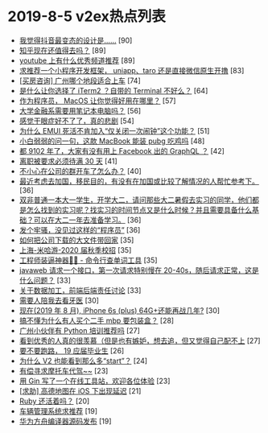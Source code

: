 # 2019-8-5 v2ex热点列表

+ [我觉得抖音最变态的设计是……](https://www.v2ex.com/t/589126#reply90) [90]
+ [知乎现在还值得去吗？](https://www.v2ex.com/t/589060#reply89) [89]
+ [youtube 上有什么优秀频道推荐](https://www.v2ex.com/t/589063#reply89) [89]
+ [求推荐一个小程序开发框架， uniapp、taro 还是直接微信原生开撸](https://www.v2ex.com/t/589124#reply83) [83]
+ [[买房咨询] 广州哪个地段适合上车](https://www.v2ex.com/t/589078#reply74) [74]
+ [是什么让你选择了 iTerm2 ？自带的 Terminal 不好么？](https://www.v2ex.com/t/589083#reply64) [64]
+ [作为程序员， MacOS 让你觉得好用在哪里？](https://www.v2ex.com/t/589245#reply57) [57]
+ [大学金融系需要用笔记本电脑吗？](https://www.v2ex.com/t/589099#reply56) [56]
+ [感觉干眼症好不了了，真的悲剧](https://www.v2ex.com/t/589146#reply54) [54]
+ [为什么 EMUI 死活不肯加入“仅关闭一次闹钟”这个功能？](https://www.v2ex.com/t/589112#reply51) [51]
+ [小白弱弱的问一句，这款 MacBook 能装 pubg 吃鸡吗](https://www.v2ex.com/t/589062#reply48) [48]
+ [都 9102 年了，大家有没有用上 Facebook 出的 GraphQL ？](https://www.v2ex.com/t/589138#reply42) [42]
+ [离职被要求必须待满 30 天](https://www.v2ex.com/t/589237#reply41) [41]
+ [不小心在公司的群开车了怎么办？](https://www.v2ex.com/t/589299#reply40) [40]
+ [最近考虑去加国，移民目的，有没有在加国或比较了解情况的人帮忙参考下。](https://www.v2ex.com/t/589068#reply36) [36]
+ [双非普通一本大一学生，开学大二，请问那些大二暑假去实习的同学，他们都是怎么找到的实习呢？找实习的时间节点又是什么时候？并且需要具备什么基础？可以在大二一年去准备学习。](https://www.v2ex.com/t/589079#reply36) [36]
+ [发个牢骚，没见过这样的“程序员”](https://www.v2ex.com/t/589300#reply36) [36]
+ [如何把公司下载的大文件带回家](https://www.v2ex.com/t/589103#reply35) [35]
+ [上海-米哈游-2020 届秋季校招](https://www.v2ex.com/t/589190#reply35) [35]
+ [工程师装逼神器👨‍💻 - 命令行查单词工具](https://www.v2ex.com/t/589208#reply35) [35]
+ [javaweb 请求一个接口，第一次请求特别慢在 20-40s，随后请求正常，这是什么问题？](https://www.v2ex.com/t/589114#reply33) [33]
+ [关于数据加工，前端后端责任讨论](https://www.v2ex.com/t/589269#reply33) [33]
+ [需要人陪我去看牙医](https://www.v2ex.com/t/589202#reply30) [30]
+ [现在(2019 年 8 月), iPhone 6s (plus) 64G+还能再战几年?](https://www.v2ex.com/t/589239#reply30) [30]
+ [搞不懂为什么有人买个二手 mbp 要包装盒？](https://www.v2ex.com/t/589168#reply28) [28]
+ [广州小伙伴有 Python 培训推荐吗](https://www.v2ex.com/t/589088#reply27) [27]
+ [看到优秀的人真的很羡慕（但是也有嫉妒，想去追，但又觉得自己配不上](https://www.v2ex.com/t/589105#reply27) [27]
+ [要不要跑路， 19 应届毕业生](https://www.v2ex.com/t/589176#reply26) [26]
+ [为什么 V2 也能看到那么多“start”？](https://www.v2ex.com/t/589090#reply24) [24]
+ [有偿寻求摩托车代驾~~](https://www.v2ex.com/t/589148#reply23) [23]
+ [用 Gin 写了一个在线工具站，欢迎各位体验](https://www.v2ex.com/t/589195#reply23) [23]
+ [[求助] 高德地图在 iOS 下出现延迟](https://www.v2ex.com/t/589054#reply21) [21]
+ [Ruby 还活着吗？](https://www.v2ex.com/t/589218#reply20) [20]
+ [车辆管理系统求推荐](https://www.v2ex.com/t/589180#reply19) [19]
+ [华为方舟编译器源码发布](https://www.v2ex.com/t/589241#reply19) [19]
